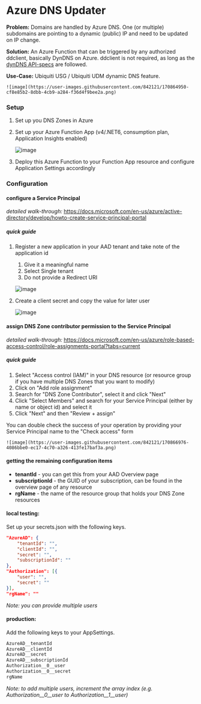 # Azure DNS Updater
**Problem:** Domains are handled by Azure DNS. One (or multiple) subdomains are pointing to a dynamic (public) IP and need to be updated on IP change. 

**Solution:** An Azure Function that can be triggered by any authorized ddclient, basically DynDNS on Azure. ddclient is not required, as long as the [dynDNS API-specs](https://help.dyn.com/remote-access-api/perform-update/) are followed.

**Use-Case:** Ubiquiti USG / Ubiquiti UDM dynamic DNS feature.

    ![image](https://user-images.githubusercontent.com/842121/170864950-cf8e85b2-8dbb-4cb9-a284-f36d4f9bee2a.png)


### Setup

1. Set up you DNS Zones in Azure
2. Set up your Azure Function App (v4/.NET6, consumption plan, Application Insights enabled)

    ![image](https://user-images.githubusercontent.com/842121/170865030-fdb026b2-fb98-4d1f-af53-73e8c2f1657d.png)

3. Deploy this Azure Function to your Function App resource and configure Application Settings accordingly

### Configuration

#### configure a Service Principal

_detailed walk-through:_ https://docs.microsoft.com/en-us/azure/active-directory/develop/howto-create-service-principal-portal

##### quick guide

1. Register a new application in your AAD tenant and take note of the application id
    
    1. Give it a meaningful name
    2. Select Single tenant
    3. Do not provide a Redirect URI
    
    ![image](https://user-images.githubusercontent.com/842121/170866254-e8e3283c-574f-4873-bd07-861da05d18f9.png)

2. Create a client secret and copy the value for later user

    ![image](https://user-images.githubusercontent.com/842121/170866392-86ad8e7a-e425-42b8-b735-f7826f9502a2.png)

#### assign DNS Zone contributor permission to the Service Principal

_detailed walk-through:_ https://docs.microsoft.com/en-us/azure/role-based-access-control/role-assignments-portal?tabs=current

##### quick guide

1. Select "Access control (IAM)" in your DNS resource (or resource group if you have multiple DNS Zones that you want to modify)
2. Click on "Add role assignment"
3. Search for "DNS Zone Contributor", select it and click "Next"
4. Click "Select Members" and search for your Service Principal (either by name or object id) and select it
5. Click "Next" and then "Review + assign"

You can double check the success of your operation by providing your Service Principal name to the "Check access" form

    ![image](https://user-images.githubusercontent.com/842121/170866976-4086bbe0-ec17-4c70-a326-413fe17baf3a.png)

#### getting the remaining configuration items

- **tenantId** - you can get this from your AAD Overview page
- **subscriptionId** - the GUID of your subscription, can be found in the overview page of any resource
- **rgName** - the name of the resource group that holds your DNS Zone resources

#### local testing: 
Set up your secrets.json with the following keys. 


```json
"AzureAD": {
    "tenantId": "",
    "clientId": "",
    "secret": "",
    "subscriptionId": ""
},  
"Authorization": [{
    "user": "",
    "secret": ""
}],
"rgName": ""
```
_Note: you can provide multiple users_

#### production:
Add the following keys to your AppSettings. 
 
 ```txt
 AzureAD__tenantId
 AzureAD__clientId
 AzureAD__secret
 AzureAD__subscriptionId
 Authorization__0__user
 Authorization__0__secret
 rgName
 ```
_Note: to add multiple users, increment the array index (e.g. Authorization__0__user to Authorization__1__user)_
